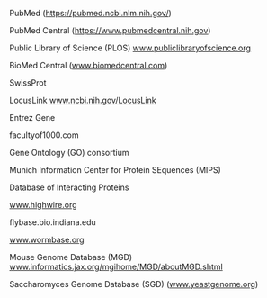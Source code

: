 PubMed (https://pubmed.ncbi.nlm.nih.gov/)

PubMed Central (https://www.pubmedcentral.nih.gov)

Public Library of Science (PLOS) www.publiclibraryofscience.org

BioMed Central (www.biomedcentral.com)

SwissProt

LocusLink www.ncbi.nih.gov/LocusLink

Entrez Gene

facultyof1000.com

Gene Ontology (GO) consortium

Munich Information Center for Protein SEquences (MIPS)

Database of Interacting Proteins

www.highwire.org

flybase.bio.indiana.edu

www.wormbase.org

Mouse Genome Database (MGD) www.informatics.jax.org/mgihome/MGD/aboutMGD.shtml

Saccharomyces Genome Database (SGD) (www.yeastgenome.org)



